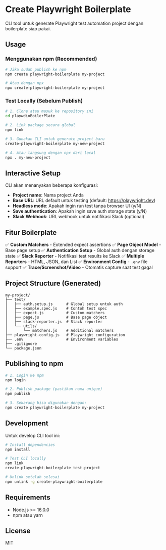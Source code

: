 # Create Playwright Boilerplate

CLI tool untuk generate Playwright test automation project dengan boilerplate siap pakai.

## Usage

### Menggunakan npm (Recommended)

```bash
# Jika sudah publish ke npm
npm create playwright-boilerplate my-project

# Atau dengan npx
npx create-playwright-boilerplate my-project
```

### Test Locally (Sebelum Publish)

```bash
# 1. Clone atau masuk ke repository ini
cd playwdioBoilerPlate

# 2. Link package secara global
npm link

# 3. Gunakan CLI untuk generate project baru
create-playwright-boilerplate my-new-project

# 4. Atau langsung dengan npx dari local
npx . my-new-project
```

## Interactive Setup

CLI akan menanyakan beberapa konfigurasi:

- **Project name**: Nama project Anda
- **Base URL**: URL default untuk testing (default: https://playwright.dev)
- **Headless mode**: Apakah ingin run test tanpa browser UI (y/N)
- **Save authentication**: Apakah ingin save auth storage state (y/N)
- **Slack Webhook**: URL webhook untuk notifikasi Slack (optional)

## Fitur Boilerplate

✅ **Custom Matchers** - Extended expect assertions
✅ **Page Object Model** - Base page setup
✅ **Authentication Setup** - Global auth dengan storage state
✅ **Slack Reporter** - Notifikasi test results ke Slack
✅ **Multiple Reporters** - HTML, JSON, dan List
✅ **Environment Config** - `.env` file support
✅ **Trace/Screenshot/Video** - Otomatis capture saat test gagal

## Project Structure (Generated)

```
my-project/
├── test/
│   ├── auth.setup.js      # Global setup untuk auth
│   ├── example.spec.js    # Contoh test spec
│   ├── expect.js          # Custom matchers
│   ├── page.js            # Base page object
│   ├── slack-reporter.js  # Slack reporter
│   └── utils/
│       └── matchers.js    # Additional matchers
├── playwright.config.js   # Playwright configuration
├── .env                   # Environment variables
├── .gitignore
└── package.json
```

## Publishing to npm

```bash
# 1. Login ke npm
npm login

# 2. Publish package (pastikan nama unique)
npm publish

# 3. Sekarang bisa digunakan dengan:
npm create playwright-boilerplate my-project
```

## Development

Untuk develop CLI tool ini:

```bash
# Install dependencies
npm install

# Test CLI locally
npm link
create-playwright-boilerplate test-project

# Unlink setelah selesai
npm unlink -g create-playwright-boilerplate
```

## Requirements

- Node.js >= 16.0.0
- npm atau yarn

## License

MIT